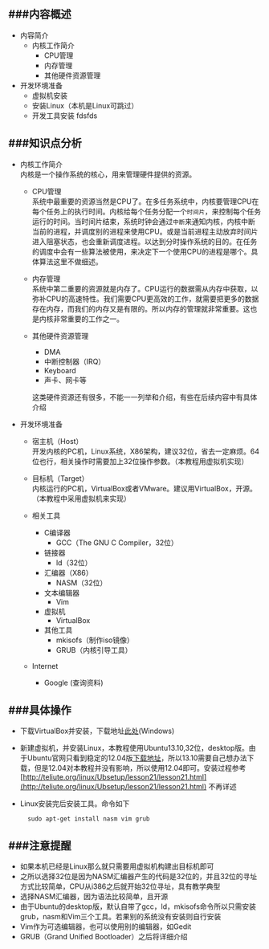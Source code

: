 ﻿###内容概述
---
- 内容简介
	- 内核工作简介
		- CPU管理
		- 内存管理
		- 其他硬件资源管理
- 开发环境准备
	- 虚拟机安装
	- 安装Linux（本机是Linux可跳过）
	- 开发工具安装 fdsfds

###知识点分析
---
- 内核工作简介  
内核是一个操作系统的核心，用来管理硬件提供的资源。  
	- CPU管理  
		系统中最重要的资源当然是CPU了。在多任务系统中，内核要管理CPU在每个任务上的执行时间。内核给每个任务分配一个`时间片`，来控制每个任务运行的时间。当时间片结束，系统时钟会通过`中断`来通知内核，内核中断当前的进程，并调度别的进程来使用CPU。或是当前进程主动放弃时间片进入阻塞状态，也会重新调度进程。以达到分时操作系统的目的。在任务的调度中会有一些算法被使用，来决定下一个使用CPU的进程是哪个。具体算法这里不做细述。

	- 内存管理  
		系统中第二重要的资源就是内存了。CPU运行的数据需从内存中获取，以弥补CPU的高速特性。我们需要CPU更高效的工作，就需要把更多的数据存在内存，而我们的内存又是有限的。所以内存的管理就非常重要。这也是内核非常重要的工作之一。
	- 其他硬件资源管理
		- DMA
		- 中断控制器（IRQ）
		- Keyboard
		- 声卡、网卡等

		这类硬件资源还有很多，不能一一列举和介绍，有些在后续内容中有具体介绍

- 开发环境准备
	- 宿主机（Host）  
	开发内核的PC机，Linux系统，X86架构，建议32位，省去一定麻烦。64位也行，相关操作时需要加上32位操作参数。（本教程用虚拟机实现）

	- 目标机（Target）  
	内核运行的PC机，VirtualBox或者VMware。建议用VirtualBox，开源。（本教程中采用虚拟机来实现）

	- 相关工具
		- C编译器
			+ GCC（The GNU C Compiler，32位）
		- 链接器
			+ ld（32位）
		- 汇编器（X86）
			+ NASM（32位）
		- 文本编辑器
			+ Vim 
		- 虚拟机
			+ VirtualBox
		- 其他工具
			+ mkisofs（制作iso镜像）
			+ GRUB（内核引导工具）
	- Internet
		+ Google (查询资料)

###具体操作
---

- 下载VirtualBox并安装，下载地址[此处](http://w.x.baidu.com/alading/anquan_soft_down_normal/15321)(Windows)
- 新建虚拟机，并安装Linux，本教程使用Ubuntu13.10,32位，desktop版。由于Ubuntu官网只看到稳定的12.04版[下载地址](http://releases.ubuntu.com/12.04/ubuntu-12.04.4-desktop-i386.iso.torrent)，所以13.10需要自己想办法下载，但是12.04对本教程并没有影响，所以使用12.04即可。安装过程参考
[http://teliute.org/linux/Ubsetup/lesson21/lesson21.html](http://teliute.org/linux/Ubsetup/lesson21/lesson21.html)
不再详述
- Linux安装完后安装工具。命令如下
	
		sudo apt-get install nasm vim grub 


###注意提醒
---

- 如果本机已经是Linux那么就只需要用虚拟机构建出目标机即可
- 之所以选择32位是因为NASM汇编器产生的代码是32位的，并且32位的寻址方式比较简单，CPU从i386之后就开始32位寻址，具有教学典型
- 选择NASM汇编器，因为语法比较简单，且开源
- 由于Ubuntu的desktop版，默认自带了gcc，ld，mkisofs命令所以只需安装grub，nasm和Vim三个工具。若果别的系统没有安装则自行安装
- Vim作为可选编辑器，也可以使用别的编辑器，如Gedit
- GRUB（Grand Unified Bootloader）之后将详细介绍